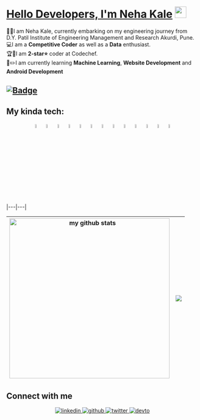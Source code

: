 # [Hello Developers, I'm Neha Kale](https://github.com/nehakale1403) <img src="https://raw.githubusercontent.com/MartinHeinz/MartinHeinz/master/wave.gif" width="30px">

👨‍🎓I am Neha Kale, currently embarking on my engineering journey from D.Y. Patil Institute of Engineering Management and Research Akurdi, Pune. <br />
💻I am a **Competitive Coder** as well as a **Data** enthusiast.<br />
🏆🥇I am **2-star⭐️** coder at Codechef.<br />
📝✏️I am currently learning **Machine Learning**, **Website Development** and **Android Development** <br />

[![Badge](https://cp-logo.vercel.app/codechef/nehakale1403)](https://www.codechef.com/users/nehakale1403)
---



## My kinda tech:

<p align="center">
<code><img width="5%" src="https://github.com/yurijserrano/Github-Profile-Readme-Logos/blob/master/programming%20languages/c%2B%2B.svg"></code>
<code><img width="5%" src="https://github.com/yurijserrano/Github-Profile-Readme-Logos/blob/master/programming%20languages/python.svg"></code>
<code><img width="5%" src="https://github.com/yurijserrano/Github-Profile-Readme-Logos/blob/master/others/html.svg"></code>
<code><img width="5%" src="https://github.com/yurijserrano/Github-Profile-Readme-Logos/blob/master/others/css.svg"></code>
<code><img width="5%" src="https://github.com/yurijserrano/Github-Profile-Readme-Logos/blob/master/databases/mysql.svg"></code>
<code><img width="5%" src="https://github.com/yurijserrano/Github-Profile-Readme-Logos/blob/master/databases/postgresql.svg"></code>
<code><img width="5%" src="https://github.com/yurijserrano/Github-Profile-Readme-Logos/blob/master/frameworks/android.svg"></code>
<code><img width="5%" src="https://github.com/yurijserrano/Github-Profile-Readme-Logos/blob/master/frameworks/boostrap.svg"></code>
<code><img width="5%" src="https://github.com/yurijserrano/Github-Profile-Readme-Logos/blob/master/frameworks/flask.svg"></code>
<code><img width="5%" src="https://github.com/yurijserrano/Github-Profile-Readme-Logos/blob/master/ides/android-studio.svg"></code>
<code><img width="5%" src="https://github.com/yurijserrano/Github-Profile-Readme-Logos/blob/master/others/git.svg"></code>
<code><img width="5%" src="https://github.com/yurijserrano/Github-Profile-Readme-Logos/blob/master/text%20editors/sublime.svg"></code>
<code><img width="5%" src="https://github.com/yurijserrano/Github-Profile-Readme-Logos/blob/master/text%20editors/vscode.svg"></code>

</p>
|---|---|

|<img src="https://github-readme-stats.vercel.app/api?username=nehakale1403&&show_icons=true&title_color=ff930a&icon_color=ff930a&text_color=000&bg_color=#fff" alt="my github stats" width="420"> |<img src="https://github-readme-streak-stats.herokuapp.com/?user=nehakale1403"/>|
|---|---|

## Connect with me  
<div align="center">

 <a href="https://www.linkedin.com/in/nehakale1403/" target="_blank">
<img src=https://img.shields.io/badge/linkedin-%231E77B5.svg?&style=for-the-badge&logo=linkedin&logoColor=white alt=linkedin style="margin-bottom: 5px;" />
</a>

<a href="https://github.com/nehakale1403" target="_blank">
<img src=https://img.shields.io/badge/github-%2324292e.svg?&style=for-the-badge&logo=github&logoColor=white alt=github style="margin-bottom: 5px;" />
</a>

<a href="https://www.codechef.com/users/nehakale1403" target="_blank">
<img src=https://img.shields.io/badge/twitter-%2300acee.svg?&style=for-the-badge&logo=twitter&logoColor=white alt=twitter style="margin-bottom: 5px;" />
</a>

<a href="https://leetcode.com/nehakale1403/" target="_blank">
<img src=https://img.shields.io/badge/dev.to-%2308090A.svg?&style=for-the-badge&logo=dev.to&logoColor=white alt=devto style="margin-bottom: 5px;" />
</a>

</div>
 